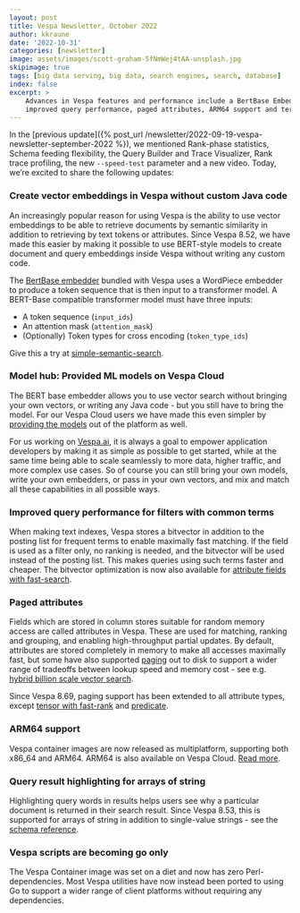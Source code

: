 ```yaml
---
layout: post
title: Vespa Newsletter, October 2022
author: kkraune
date: '2022-10-31'
categories: [newsletter]
image: assets/images/scott-graham-5fNmWej4tAA-unsplash.jpg
skipimage: true
tags: [big data serving, big data, search engines, search, database]
index: false
excerpt: >
    Advances in Vespa features and performance include a BertBase Embedder / model hub,
    improved query performance, paged attributes, ARM64 support and term bolding in string arrays.
---
```


In the [previous update]({% post_url /newsletter/2022-09-19-vespa-newsletter-september-2022 %}),
we mentioned Rank-phase statistics, Schema feeding flexibility, the Query Builder and Trace Visualizer,
Rank trace profiling, the new `--speed-test` parameter and a new video.
Today, we’re excited to share the following updates:


### Create vector embeddings in Vespa without custom Java code
An increasingly popular reason for using Vespa is the ability to use vector embeddings
to be able to retrieve documents by semantic similarity in addition to retrieving by text tokens or attributes.
Since Vespa 8.52, we have made this easier by making it possible to use BERT-style models
to create document and query embeddings inside Vespa without writing any custom code.

The [BertBase embedder](https://docs.vespa.ai/en/embedding.html#bertbase-embedder) bundled with Vespa
uses a WordPiece embedder to produce a token sequence that is then input to a transformer model.
A BERT-Base compatible transformer model must have three inputs:
*  A token sequence (`input_ids`)
*  An attention mask (`attention_mask`)
*  (Optionally) Token types for cross encoding (`token_type_ids`)

Give this a try at
[simple-semantic-search](https://github.com/vespa-engine/sample-apps/tree/master/simple-semantic-search).



### Model hub: Provided ML models on Vespa Cloud
The BERT base embedder allows you to use vector search without bringing your own vectors, or writing any Java code -
but you still have to bring the model.
For our Vespa Cloud users we have made this even simpler by
[providing the models](https://cloud.vespa.ai/en/model-hub) out of the platform as well.

For us working on [Vespa.ai](https://vespa.ai/), it is always a goal to empower application developers
by making it as simple as possible to get started,
while at the same time being able to scale seamlessly to more data, higher traffic, and more complex use cases.
So of course you can still bring your own models, write your own embedders, or pass in your own vectors,
and mix and match all these capabilities in all possible ways.



### Improved query performance for filters with common terms
When making text indexes,
Vespa stores a bitvector in addition to the posting list for frequent terms to enable maximally fast matching.
If the field is used as a filter only, no ranking is needed,
and the bitvector will be used instead of the posting list.
This makes queries using such terms faster and cheaper.
The bitvector optimization is now also available for
[attribute fields with fast-search](https://docs.vespa.ai/en/attributes.html).



### Paged attributes
Fields which are stored in column stores suitable for random memory access are called attributes in Vespa.
These are used for matching, ranking and grouping, and enabling high-throughput partial updates.
By default, attributes are stored completely in memory to make all accesses maximally fast,
but some have also supported [paging](https://docs.vespa.ai/en/attributes.html#paged-attributes) out to disk
to support a wider range of tradeoffs between lookup speed and memory cost -
see e.g. [hybrid billion scale vector search](https://blog.vespa.ai/vespa-hybrid-billion-scale-vector-search/).

Since Vespa 8.69, paging support has been extended to all attribute types,
except [tensor with fast-rank](https://docs.vespa.ai/en/reference/schema-reference.html#attribute) and
[predicate](https://docs.vespa.ai/en/predicate-fields.html).



### ARM64 support
Vespa container images are now released as multiplatform, supporting both x86_64 and ARM64.
ARM64 is also available on Vespa Cloud.
[Read more](https://blog.vespa.ai/vespa-on-arm64/).



### Query result highlighting for arrays of string
Highlighting query words in results helps users see why a particular document is returned in their search result.
Since Vespa 8.53, this is supported for arrays of string in addition to single-value strings -
see the [schema reference](https://docs.vespa.ai/en/reference/schema-reference.html#bolding).



### Vespa scripts are becoming go only
The Vespa Container image was set on a diet and now has zero Perl-dependencies.
Most Vespa utilities have now instead been ported to using Go to support a wider range of client platforms
without requiring any dependencies.
